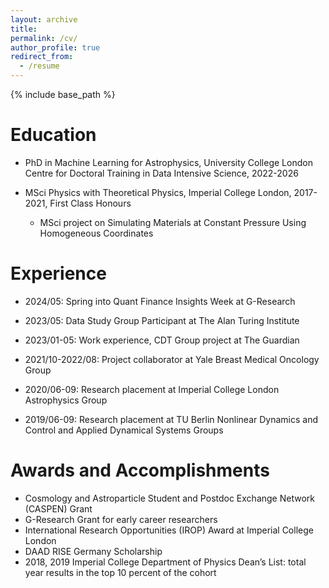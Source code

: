 ```yaml
---
layout: archive
title:
permalink: /cv/
author_profile: true
redirect_from:
  - /resume
---
```


{% include base_path %}

Education
======
* PhD in Machine Learning for Astrophysics, University College London Centre for Doctoral Training in Data Intensive Science, 2022-2026

* MSci Physics with Theoretical Physics, Imperial College London, 2017-2021, First Class Honours
  * MSci project on Simulating Materials at Constant Pressure Using Homogeneous Coordinates

Experience
======
* 2024/05: Spring into Quant Finance Insights Week at G-Research

* 2023/05: Data Study Group Participant at The Alan Turing Institute

* 2023/01-05: Work experience, CDT Group project at The Guardian

* 2021/10-2022/08: Project collaborator at Yale Breast Medical Oncology Group

* 2020/06-09: Research placement at Imperial College London Astrophysics Group

* 2019/06-09: Research placement at TU Berlin Nonlinear Dynamics and Control and Applied Dynamical Systems Groups
  

Awards and Accomplishments
======
* Cosmology and Astroparticle Student and Postdoc Exchange Network (CASPEN) Grant
* G-Research Grant for early career researchers
* International Research Opportunities (IROP) Award at Imperial College London
* DAAD RISE Germany Scholarship
* 2018, 2019 Imperial College Department of Physics Dean’s List: total year results in the top 10 percent of the cohort

<!---Publications
======
  <ul>{% for post in site.publications reversed %}
    {% include archive-single-cv.html %}
  {% endfor %}</ul>
  
Talks
======
  <ul>{% for post in site.talks reversed %}
    {% include archive-single-talk-cv.html  %}
  {% endfor %}</ul>
  
Teaching
======
  <ul>{% for post in site.teaching reversed %}
    {% include archive-single-cv.html %}
  {% endfor %}</ul>
  
Service and leadership
======
* Currently signed in to 43 different slack teams --->
